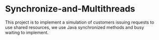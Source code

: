 # Synchronize-and-Multithreads
This project is to implement a simulation of customers issuing requests to use shared resources, we use Java synchronized methods and busy waiting to implement.
